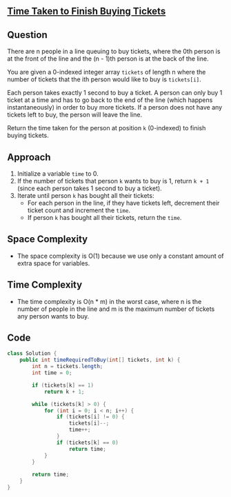 
## [Time Taken to Finish Buying Tickets](https://leetcode.com/problems/time-needed-to-buy-tickets/?envType=daily-question&envId=2024-04-09)

## Question
There are n people in a line queuing to buy tickets, where the 0th person is at the front of the line and the (n - 1)th person is at the back of the line.

You are given a 0-indexed integer array `tickets` of length n where the number of tickets that the ith person would like to buy is `tickets[i]`.

Each person takes exactly 1 second to buy a ticket. A person can only buy 1 ticket at a time and has to go back to the end of the line (which happens instantaneously) in order to buy more tickets. If a person does not have any tickets left to buy, the person will leave the line.

Return the time taken for the person at position `k` (0-indexed) to finish buying tickets.

## Approach
1. Initialize a variable `time` to 0.
2. If the number of tickets that person `k` wants to buy is 1, return `k + 1` (since each person takes 1 second to buy a ticket).
3. Iterate until person `k` has bought all their tickets:
   - For each person in the line, if they have tickets left, decrement their ticket count and increment the `time`.
   - If person `k` has bought all their tickets, return the `time`.

## Space Complexity
- The space complexity is O(1) because we use only a constant amount of extra space for variables.

## Time Complexity
- The time complexity is O(n * m) in the worst case, where n is the number of people in the line and m is the maximum number of tickets any person wants to buy.

## Code
```java
class Solution {
    public int timeRequiredToBuy(int[] tickets, int k) {
        int n = tickets.length;
        int time = 0;

        if (tickets[k] == 1)
            return k + 1;

        while (tickets[k] > 0) {
            for (int i = 0; i < n; i++) {
                if (tickets[i] != 0) {
                    tickets[i]--;
                    time++;
                }
                if (tickets[k] == 0)
                    return time;
            }
        }
        
        return time;
    }
}
